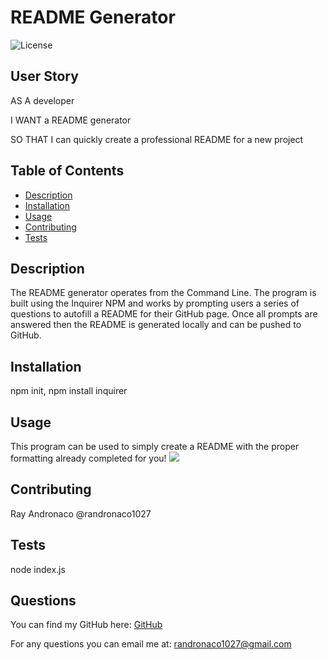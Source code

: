 # README Generator
![License](http://img.shields.io/badge/license-postgresql-green.svg)

## User Story
AS A developer

I WANT a README generator

SO THAT I can quickly create a professional README for a new project


## Table of Contents
- [Description](#description)
- [Installation](#installation)
- [Usage](#usage)
- [Contributing](#contributing)
- [Tests](#tests)

## Description
The README generator operates from the Command Line. The program is built using the Inquirer NPM and works by prompting users a series of questions to autofill a README for their GitHub page. Once all prompts are answered then the README is generated locally and can be pushed to GitHub.

## Installation
npm init, npm install inquirer

## Usage
This program can be used to simply create a README with the proper formatting already completed for you!
<img src="./src/Screen Recording 2022-04-30 at 6.15.30 PM.mov">

## Contributing 
Ray Andronaco @randronaco1027

## Tests
node index.js

## Questions
You can find my GitHub here: <a href="https://github.com/randronaco1027" target="_blank">GitHub</a>

For any questions you can email me at: randronaco1027@gmail.com
